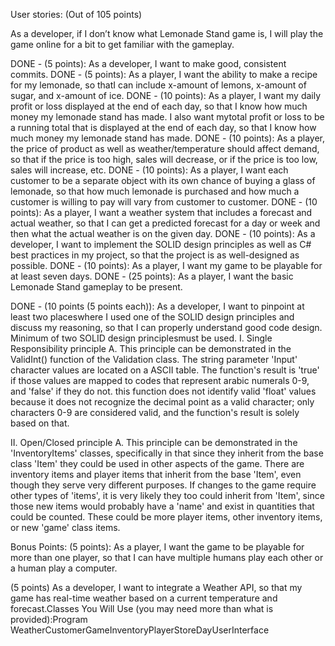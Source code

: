 User stories: (Out of 105 points)

As a developer, if I don’t know what Lemonade Stand game is, I will play the game online for a bit to get familiar with the gameplay.

DONE - (5 points): As a developer, I want to make good, consistent commits.
DONE - (5 points): As a player, I want the ability to make a recipe for my lemonade, so thatI can include x-amount of lemons, x-amount of sugar, and x-amount of ice. 
DONE - (10 points): As a player, I want my daily profit or loss displayed at the end of each day, so that I know how much money my lemonade stand has made. I also want mytotal profit or loss to be a running total that is displayed at the end of each day, so that I know how much money my lemonade stand has made. 
DONE - (10 points): As a player, the price of product as well as weather/temperature should affect demand, so that if the price is too high, sales will decrease, or if the price is too low, sales will increase, etc. 
DONE - (10 points): As a player, I want each customer to be a separate object with its own chance of buying a glass of lemonade, so that how much lemonade is purchased and how much a customer is willing to pay will vary from customer to customer.
DONE - (10 points): As a player, I want a weather system that includes a forecast and actual weather, so that I can get a predicted forecast for a day or week and then what the actual weather is on the given day.
DONE - (10 points): As a developer, I want to implement the SOLID design principles as well as C# best practices in my project, so that the project is as well-designed as possible.
DONE - (10 points): As a player, I want my game to be playable for at least seven days.
DONE - (25 points): As a player, I want the basic Lemonade Stand gameplay to be present.

DONE - (10 points (5 points each)): As a developer, I want to pinpoint at least two placeswhere I used one of the SOLID design principles and discuss my reasoning, so that I can properly understand good code design. Minimum of two SOLID design principlesmust be used. 
I. Single Responsibility principle
 A.  This principle can be demonstrated in the ValidInt() function of the Validation class.  The string parameter 'Input' character values are located on a ASCII table.  The function's result is 'true' if those values are mapped to codes that represent arabic numerals 0-9, and 'false' if they do not.  this function does not identify valid 'float' values because it does not recognize the decimal point as a valid character; only characters 0-9 are considered valid, and the function's result is solely based on that.
 
II. Open/Closed principle
 A.  This principle can be demonstrated in the 'InventoryItems' classes, specifically in that since they inherit from the base class 'Item' they could be used in other aspects of the game.  There are inventory items and player items that inherit from the base 'Item', even though they serve very different purposes.  If changes to the game require other types of 'items', it is very likely they too could inherit from 'Item', since those new items would probably have a 'name' and exist in quantities that could be counted.  These could be more player items, other inventory items, or new 'game' class items.








Bonus Points:
(5 points): As a player, I want the game to be playable for more than one player, so that I can have multiple humans play each other or a human play a computer.

(5 points) As a developer, I want to integrate a Weather API, so that my game has real-time weather based on a current temperature and forecast.Classes You Will Use (you may need more than what is provided):Program WeatherCustomerGameInventoryPlayerStoreDayUserInterface


